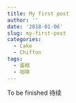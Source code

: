 ```yaml
---
title: My first post
author: ''
date: '2018-01-06'
slug: my-first-post
categories:
  - Cake
  - Chiffon
tags: 
  - 蛋糕
  - 咖啡
---
```


To be finished 待续